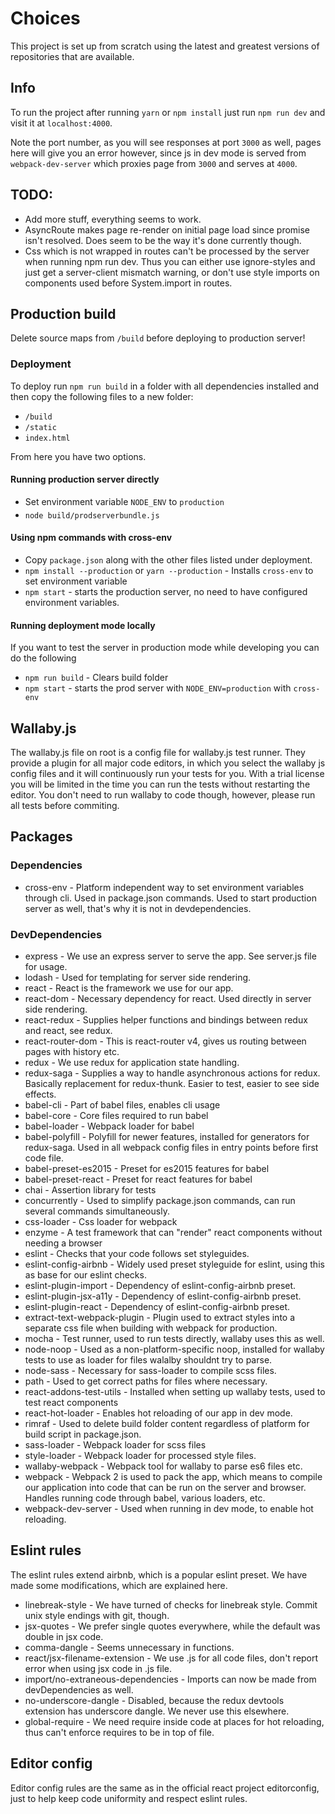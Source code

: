 # Choices

This project is set up from scratch using the latest and greatest versions of repositories that are available.

## Info

To run the project after running `yarn` or `npm install` just run `npm run dev` and visit it at `localhost:4000`. 

Note the port number, as you will see responses at port `3000` as well, pages here will give you an error however, since js in dev mode is served from `webpack-dev-server` which proxies page from `3000` and serves at `4000`.

## TODO:

* Add more stuff, everything seems to work.
* AsyncRoute makes page re-render on initial page load since promise isn't resolved. Does seem to be the way it's done currently though.
* Css which is not wrapped in routes can't be processed by the server when running npm run dev. Thus you can either use ignore-styles and just get a server-client mismatch warning, or don't use style imports on components used before System.import in routes.

## Production build

Delete source maps from `/build` before deploying to production server!

### Deployment

To deploy run `npm run build` in a folder with all dependencies installed and then copy the following files to a new folder:

* `/build`
* `/static`
* `index.html`

From here you have two options. 

#### Running production server directly

* Set environment variable `NODE_ENV` to `production`
* `node build/prodserverbundle.js`

#### Using npm commands with cross-env

* Copy `package.json` along with the other files listed under deployment.
* `npm install --production` or `yarn --production` - Installs `cross-env` to set environment variable
* `npm start` - starts the production server, no need to have configured environment variables.

#### Running deployment mode locally

If you want to test the server in production mode while developing you can do the following

* `npm run build` - Clears build folder
* `npm start` -  starts the prod server with `NODE_ENV=production` with `cross-env`

## Wallaby.js

The wallaby.js file on root is a config file for wallaby.js test runner. They provide a plugin for all major code editors, in which you select the wallaby js config files and it will continuously run your tests for you. With a trial license you will be limited in the time you can run the tests without restarting the editor. You don't need to run wallaby to code though, however, please run all tests before commiting.

## Packages

### Dependencies

* cross-env - Platform independent way to set environment variables through cli. Used in package.json commands. Used to start production server as well, that's why it is not in devdependencies.

### DevDependencies

* express - We use an express server to serve the app. See server.js file for usage.
* lodash - Used for templating for server side rendering.
* react - React is the framework we use for our app.
* react-dom - Necessary dependency for react. Used directly in server side rendering.
* react-redux - Supplies helper functions and bindings between redux and react, see redux.
* react-router-dom - This is react-router v4, gives us routing between pages with history etc.
* redux - We use redux for application state handling.
* redux-saga - Supplies a way to handle asynchronous actions for redux. Basically replacement for redux-thunk. Easier to test, easier to see side effects.
* babel-cli - Part of babel files, enables cli usage
* babel-core - Core files required to run babel
* babel-loader - Webpack loader for babel
* babel-polyfill - Polyfill for newer features, installed for generators for redux-saga. Used in all webpack config files in entry points before first code file.
* babel-preset-es2015 - Preset for es2015 features for babel
* babel-preset-react - Preset for react features for babel
* chai - Assertion library for tests
* concurrently - Used to simplify package.json commands, can run several commands simultaneously.
* css-loader - Css loader for webpack
* enzyme - A test framework that can "render" react components without needing a browser
* eslint - Checks that your code follows set styleguides.
* eslint-config-airbnb - Widely used preset styleguide for eslint, using this as base for our eslint checks.
* eslint-plugin-import - Dependency of eslint-config-airbnb preset.
* eslint-plugin-jsx-a11y - Dependency of eslint-config-airbnb preset.
* eslint-plugin-react - Dependency of eslint-config-airbnb preset.
* extract-text-webpack-plugin - Plugin used to extract styles into a separate css file when building with webpack for production.
* mocha - Test runner, used to run tests directly, wallaby uses this as well.
* node-noop - Used as a non-platform-specific noop, installed for wallaby tests to use as loader for files walalby shouldnt try to parse.
* node-sass - Necessary for sass-loader to compile scss files.
* path - Used to get correct paths for files where necessary.
* react-addons-test-utils - Installed when setting up wallaby tests, used to test react components
* react-hot-loader - Enables hot reloading of our app in dev mode.
* rimraf - Used to delete build folder content regardless of platform for build script in package.json.
* sass-loader - Webpack loader for scss files
* style-loader - Webpack loader for processed style files.
* wallaby-webpack - Webpack tool for wallaby to parse es6 files etc.
* webpack - Webpack 2 is used to pack the app, which means to compile our application into code that can be run on the server and browser. Handles running code through babel, various loaders, etc.
* webpack-dev-server - Used when running in dev mode, to enable hot reloading.


## Eslint rules

The eslint rules extend airbnb, which is a popular eslint preset. We have made some modifications, which are explained here.

* linebreak-style - We have turned of checks for linebreak style. Commit unix style endings with git, though.
* jsx-quotes - We prefer single quotes everywhere, while the default was double in jsx code.
* comma-dangle - Seems unnecessary in functions.
* react/jsx-filename-extension - We use .js for all code files, don't report error when using jsx code in .js file.
* import/no-extraneous-dependencies - Imports can now be made from devDependencies as well.
* no-underscore-dangle - Disabled, because the redux devtools extension has underscore dangle. We never use this elsewhere.
* global-require - We need require inside code at places for hot reloading, thus can't enforce requires to be in top of file.


## Editor config

Editor config rules are the same as in the official react project editorconfig, just to help keep code uniformity and respect eslint rules.

